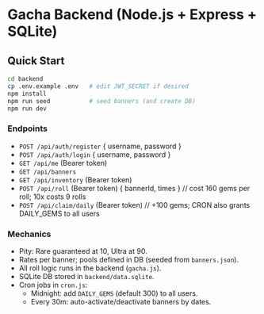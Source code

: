 # Gacha Backend (Node.js + Express + SQLite)

## Quick Start
```bash
cd backend
cp .env.example .env   # edit JWT_SECRET if desired
npm install
npm run seed           # seed banners (and create DB)
npm run dev
```

### Endpoints
- `POST /api/auth/register` { username, password }
- `POST /api/auth/login` { username, password }
- `GET /api/me` (Bearer token)
- `GET /api/banners`
- `GET /api/inventory` (Bearer token)
- `POST /api/roll` (Bearer token) { bannerId, times }  // cost 160 gems per roll; 10x costs 9 rolls
- `POST /api/claim/daily` (Bearer token)               // +100 gems; CRON also grants DAILY_GEMS to all users

### Mechanics
- Pity: Rare guaranteed at 10, Ultra at 90.
- Rates per banner; pools defined in DB (seeded from `banners.json`).
- All roll logic runs in the backend (`gacha.js`).
- SQLite DB stored in `backend/data.sqlite`.
- Cron jobs in `cron.js`:
  - Midnight: add `DAILY_GEMS` (default 300) to all users.
  - Every 30m: auto-activate/deactivate banners by dates.
